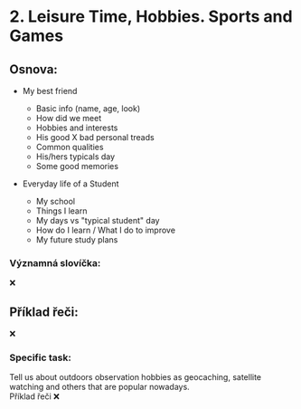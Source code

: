 # 2. Leisure Time, Hobbies. Sports and Games

## Osnova:

* My best friend
  * Basic info (name, age, look)
  * How did we meet
  * Hobbies and interests
  * His good X bad personal treads
  * Common qualities
  * His/hers typicals day
  * Some good memories
  
* Everyday life of a Student
  * My school
  * Things I learn
  * My days vs "typical student" day
  * How do I learn / What I do to improve
  * My future study plans

### Významná slovíčka:
❌

## Příklad řeči:
❌


### Specific task:
Tell us about outdoors observation hobbies as geocaching, satellite watching and others that are popular nowadays. 
<br>
Příklad řeči ❌